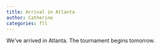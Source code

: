 ```yaml
---
title: Arrival in Atlanta
author: Catherine
categories: fll
---
```


We’ve arrived in Atlanta. The tournament begins tomorrow.